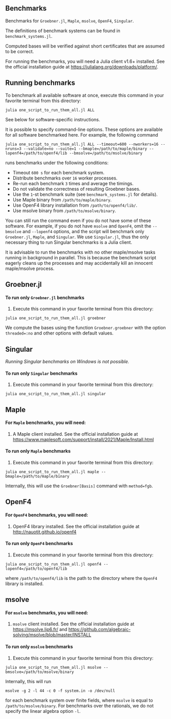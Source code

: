 ## Benchmarks

Benchmarks for `Groebner.jl`, `Maple`, `msolve`, `OpenF4`, `Singular`.

The definitions of benchmark systems can be found in `benchmark_systems.jl`.

Computed bases will be verified against short certificates that are assumed to
be correct.

For running the benchmarks, you will need a Julia client v1.6+ installed.
See the official installation guide at
https://julialang.org/downloads/platform/.

## Running benchmarks

To benchmark all available software at once, execute this command in your favorite terminal from this directory:

```
julia one_script_to_run_them_all.jl ALL
```

See below for software-specific instructions.

It is possible to specify command-line options. 
These options are available for all software benchmarked here.
For example, the following command

```
julia one_script_to_run_them_all.jl ALL --timeout=600 --nworkers=16 --nruns=3 --validate=no --suite=1 --bmaple=/path/to/maple/binary --lopenf4=/path/to/openf4/lib --bmsolve=/path/to/msolve/binary
```

runs benchmarks under the following conditions:

- Timeout `600 s` for each benchmark system.
- Distribute benchmarks over `16` worker processes.
- Re-run each benchmark `3` times and average the timings.
- Do not validate the correctness of resulting Groebner bases.
- Use the `1`-st benchmark suite (see `benchmark_systems.jl` for details).
- Use Maple binary from `/path/to/maple/binary`.
- Use OpenF4 library installation from `/path/to/openf4/lib/`.
- Use msolve binary from `/path/to/msolve/binary`.

You can still run the command even if you do not have some of these software. 
For example, if you do not have `msolve` and `OpenF4`, omit the `--bmsolve` and `--lopenf4` options, and the script will benchmark only `Groebner.jl`, `Maple`, and `Singular`.
We use `Singular.jl`, thus the only necessary thing to run Singular benchmarks is a Julia client.

It is advisable to run the benchmarks with no other maple/msolve tasks running in background in parallel. This is because the benchmark script eagerly cleans up the processes and may accidentally kill an innocent maple/msolve process.

## Groebner.jl

#### To run only `Groebner.jl` benchmarks

1. Execute this command in your favorite terminal from this directory:

```
julia one_script_to_run_them_all.jl groebner
```

We compute the bases using the function `Groebner.groebner` with the option `threaded=:no` and other options with default values.

## Singular

*Running Singular benchmarks on Windows is not possible.*

#### To run only `Singular` benchmarks

1. Execute this command in your favorite terminal from this directory:

```
julia one_script_to_run_them_all.jl singular
```

## Maple

#### For `Maple` benchmarks, you will need:

1. A Maple client installed. See the official installation guide at https://www.maplesoft.com/support/install/2021/Maple/Install.html

#### To run only `Maple` benchmarks

1. Execute this command in your favorite terminal from this directory:

```
julia one_script_to_run_them_all.jl maple --bmaple=/path/to/maple/binary
```

Internally, this will use the `Groebner[Basis]` command with `method=fgb`.

## OpenF4

#### For `OpenF4` benchmarks, you will need:

1. OpenF4 library installed. See the official installation guide at http://nauotit.github.io/openf4

#### To run only `OpenF4` benchmarks

1. Execute this command in your favorite terminal from this directory:

```
julia one_script_to_run_them_all.jl openf4 --lopenf4=/path/to/openf4/lib
```

where `/path/to/openf4/lib` is the path to the directory where the `OpenF4` library is installed.

## msolve

#### For `msolve` benchmarks, you will need:

1. `msolve` client installed. See the official installation guide at https://msolve.lip6.fr/ and https://github.com/algebraic-solving/msolve/blob/master/INSTALL

#### To run only `msolve` benchmarks

1. Execute this command in your favorite terminal from this directory:

```
julia one_script_to_run_them_all.jl msolve --bmsolve=/path/to/msolve/binary
```

Internally, this will run

```
msolve -g 2 -l 44 -c 0 -f system.in -o /dev/null
```

for each benchmark system over finite fields, where `msolve` is equal to `/path/to/msolve/binary`.
For benchmarks over the rationals, we do not specify the linear algebra option `-l`.
